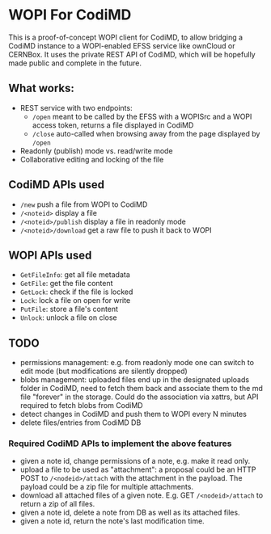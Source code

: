 # WOPI For CodiMD

This is a proof-of-concept WOPI client for CodiMD, to allow bridging a CodiMD instance to a WOPI-enabled EFSS service like ownCloud or CERNBox. It uses the private REST API of CodiMD, which will be hopefully made public and complete in the future.

## What works:
* REST service with two endpoints:
  - `/open`   meant to be called by the EFSS with a WOPISrc and a WOPI access token, returns a file displayed in CodiMD
  - `/close`  auto-called when browsing away from the page displayed by `/open`
* Readonly (publish) mode vs. read/write mode
* Collaborative editing and locking of the file

## CodiMD APIs used 
* `/new`                push a file from WOPI to CodiMD
* `/<noteid>`           display a file
* `/<noteid>/publish`   display a file in readonly mode
* `/<noteid>/download`  get a raw file to push it back to WOPI

## WOPI APIs used
* `GetFileInfo`: get all file metadata
* `GetFile`: get the file content
* `GetLock`: check if the file is locked
* `Lock`: lock a file on open for write
* `PutFile`: store a file's content
* `Unlock`: unlock a file on close

## TODO
* permissions management: e.g. from readonly mode one can switch to edit mode (but modifications are silently dropped)
* blobs management: uploaded files end up in the designated uploads folder in CodiMD, need to fetch them back and associate them to the md file "forever" in the storage. Could do the association via xattrs, but API required to fetch blobs from CodiMD
* detect changes in CodiMD and push them to WOPI every N minutes
* delete files/entries from CodiMD DB

### Required CodiMD APIs to implement the above features
* given a note id, change permissions of a note, e.g. make it read only.
* upload a file to be used as "attachment": a proposal could be an HTTP POST to `/<nodeid>/attach` with the attachment in the payload. The payload could be a zip file for multiple attachments.
* download all attached files of a given note. E.g. GET `/<nodeid>/attach` to return a zip of all files.
* given a note id, delete a note from DB as well as its attached files.
* given a note id, return the note's last modification time.
